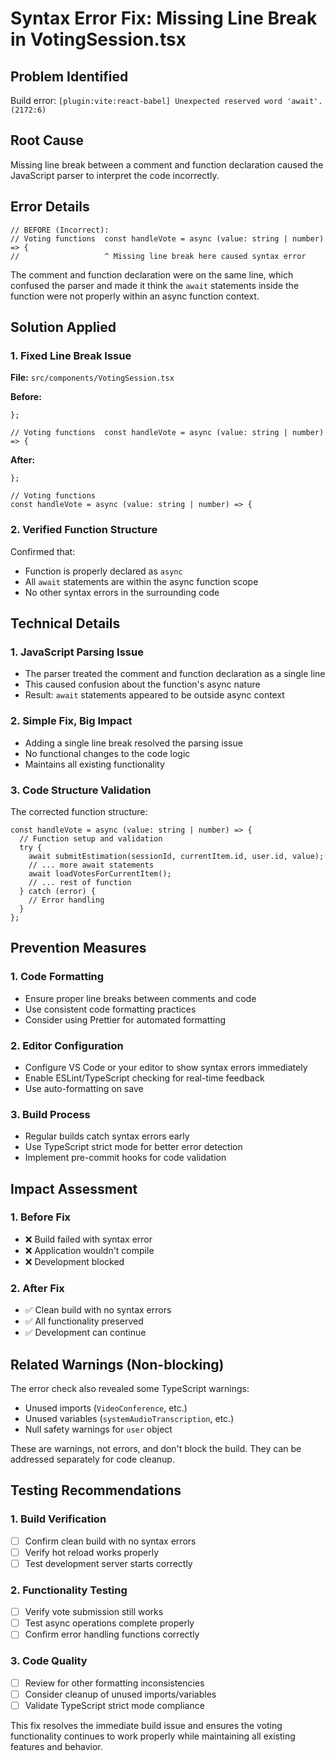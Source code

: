 # Syntax Error Fix: Missing Line Break in VotingSession.tsx

## Problem Identified
Build error: `[plugin:vite:react-babel] Unexpected reserved word 'await'. (2172:6)`

## Root Cause
Missing line break between a comment and function declaration caused the JavaScript parser to interpret the code incorrectly.

## Error Details
```tsx
// BEFORE (Incorrect):
// Voting functions  const handleVote = async (value: string | number) => {
//                   ^ Missing line break here caused syntax error
```

The comment and function declaration were on the same line, which confused the parser and made it think the `await` statements inside the function were not properly within an async function context.

## Solution Applied

### 1. Fixed Line Break Issue
**File:** `src/components/VotingSession.tsx`

**Before:**
```tsx
};

// Voting functions  const handleVote = async (value: string | number) => {
```

**After:**
```tsx
};

// Voting functions
const handleVote = async (value: string | number) => {
```

### 2. Verified Function Structure
Confirmed that:
- Function is properly declared as `async`
- All `await` statements are within the async function scope
- No other syntax errors in the surrounding code

## Technical Details

### 1. JavaScript Parsing Issue
- The parser treated the comment and function declaration as a single line
- This caused confusion about the function's async nature
- Result: `await` statements appeared to be outside async context

### 2. Simple Fix, Big Impact
- Adding a single line break resolved the parsing issue
- No functional changes to the code logic
- Maintains all existing functionality

### 3. Code Structure Validation
The corrected function structure:
```tsx
const handleVote = async (value: string | number) => {
  // Function setup and validation
  try {
    await submitEstimation(sessionId, currentItem.id, user.id, value);
    // ... more await statements
    await loadVotesForCurrentItem();
    // ... rest of function
  } catch (error) {
    // Error handling
  }
};
```

## Prevention Measures

### 1. Code Formatting
- Ensure proper line breaks between comments and code
- Use consistent code formatting practices
- Consider using Prettier for automated formatting

### 2. Editor Configuration
- Configure VS Code or your editor to show syntax errors immediately
- Enable ESLint/TypeScript checking for real-time feedback
- Use auto-formatting on save

### 3. Build Process
- Regular builds catch syntax errors early
- Use TypeScript strict mode for better error detection
- Implement pre-commit hooks for code validation

## Impact Assessment

### 1. Before Fix
- ❌ Build failed with syntax error
- ❌ Application wouldn't compile
- ❌ Development blocked

### 2. After Fix
- ✅ Clean build with no syntax errors
- ✅ All functionality preserved
- ✅ Development can continue

## Related Warnings (Non-blocking)
The error check also revealed some TypeScript warnings:
- Unused imports (`VideoConference`, etc.)
- Unused variables (`systemAudioTranscription`, etc.)
- Null safety warnings for `user` object

These are warnings, not errors, and don't block the build. They can be addressed separately for code cleanup.

## Testing Recommendations

### 1. Build Verification
- [ ] Confirm clean build with no syntax errors
- [ ] Verify hot reload works properly
- [ ] Test development server starts correctly

### 2. Functionality Testing
- [ ] Verify vote submission still works
- [ ] Test async operations complete properly
- [ ] Confirm error handling functions correctly

### 3. Code Quality
- [ ] Review for other formatting inconsistencies
- [ ] Consider cleanup of unused imports/variables
- [ ] Validate TypeScript strict mode compliance

This fix resolves the immediate build issue and ensures the voting functionality continues to work properly while maintaining all existing features and behavior.
